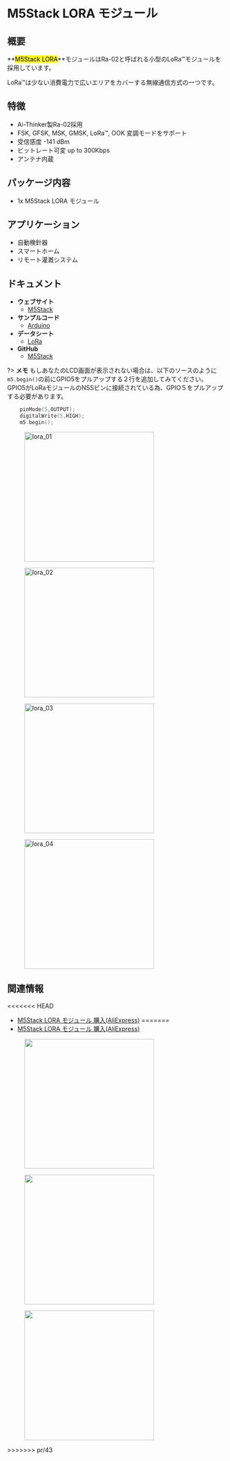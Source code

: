 # M5Stack LORA モジュール

## 概要

**<mark>M5Stack LORA</mark>**モジュールはRa-02と呼ばれる小型のLoRa™モジュールを採用しています。

LoRa™は少ない消費電力で広いエリアをカバーする無線通信方式の一つです。

## 特徴

- Ai-Thinker製Ra-02採用
- FSK, GFSK, MSK, GMSK, LoRa™, OOK 変調モードをサポート
- 受信感度 -141 dBm
- ビットレート可変 up to 300Kbps
- アンテナ内蔵

## パッケージ内容

- 1x M5Stack LORA モジュール

## アプリケーション

- 自動検針器
- スマートホーム
- リモート灌漑システム

## ドキュメント

- **ウェブサイト**
  - [M5Stack](https://m5stack.com)
- **サンプルコード**
  - [Arduino](https://github.com/m5stack/M5Stack/tree/master/examples/Modules/Lora)
- **データシート**
  - [LoRa](http://wiki.ai-thinker.com/lora)
- **GitHub**
  - [M5Stack](https://github.com/m5stack/M5Stack)

?> **メモ** もしあなたのLCD画面が表示されない場合は、以下のソースのように``m5.begin()``の前にGPIO5をプルアップする２行を追加してみてください。GPIO5がLoRaモジュールのNSSピンに接続されている為、GPIO５をプルアップする必要があります。

```cpp
    pinMode(5,OUTPUT);
    digitalWrite(5,HIGH);
    m5.begin();
```

<figure>
  <img src="assets/img/product_pics/modules/lora_01.jpg" alt="lora_01" width="300px" height="300px">
</figure>
<figure>
  <img src="assets/img/product_pics/modules/lora_02.jpg" alt="lora_02" width="300px" height="300px">
</figure>
<figure>
  <img src="assets/img/product_pics/modules/lora_03.jpg" alt="lora_03" width="300px" height="300px">
</figure>
<figure>
  <img src="assets/img/product_pics/modules/lora_04.jpg" alt="lora_04" width="300px" height="300px">
</figure>

## 関連情報

<<<<<<< HEAD
- [M5Stack LORA モジュール 購入(AliExpress)](https://www.aliexpress.com/store/product/M5Stack-lora-ESP32-diy-433-mhz-iot/3226069_32839736315.html)
=======
- [M5Stack LORA モジュール 購入(AliExpress)](https://www.aliexpress.com/store/product/M5Stack-Official-Stock-Offer-LoRa-Module-for-ESP32-DIY-Development-Kit-Wireless-433MHz-Built-in-Antenna/3226069_32839736315.html)

<figure>
    <img src="assets/img/product_pics/modules/lora_01.png" height="300" width="300">
</figure>

<figure>
    <img src="assets/img/product_pics/modules/lora_02.jpg" height="300" width="300">
</figure>

<figure>
    <img src="assets/img/product_pics/modules/lora_03.jpg" height="300" width="300">
</figure>
>>>>>>> pr/43
